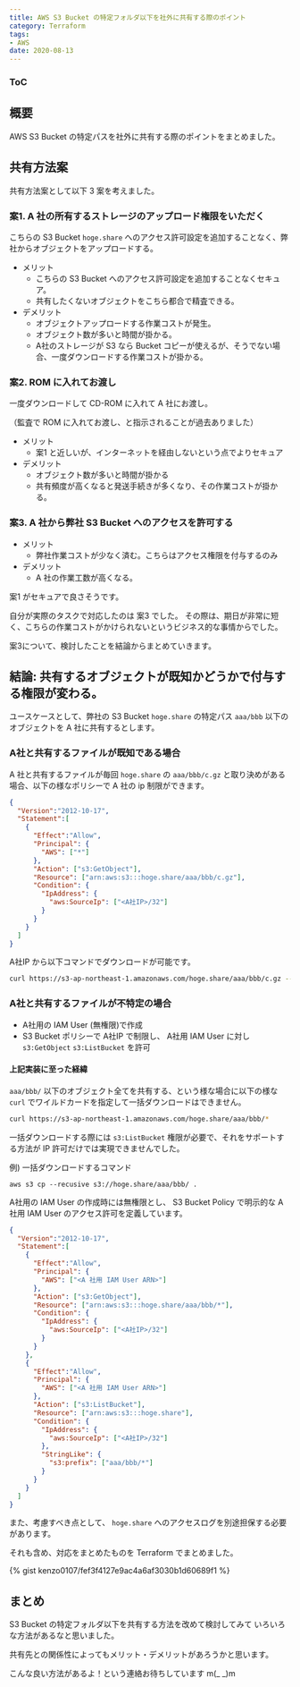 ```yaml
---
title: AWS S3 Bucket の特定フォルダ以下を社外に共有する際のポイント
category: Terraform
tags:
- AWS
date: 2020-08-13
---
```


<div class="toc">
<div class="toc-content">
<h3 class="menu-label">ToC</h3>
<!-- toc -->
</div>
</div>

## 概要

AWS S3 Bucket の特定パスを社外に共有する際のポイントをまとめました。

<!-- more -->

## 共有方法案

共有方法案として以下 3 案を考えました。

### 案1. A 社の所有するストレージのアップロード権限をいただく

こちらの S3 Bucket `hoge.share` へのアクセス許可設定を追加することなく、弊社からオブジェクトをアップロードする。

* メリット
  * こちらの S3 Bucket へのアクセス許可設定を追加することなくセキュア。
  * 共有したくないオブジェクトをこちら都合で精査できる。
* デメリット
  * オブジェクトアップロードする作業コストが発生。
  * オブジェクト数が多いと時間が掛かる。
  * A社のストレージが S3 なら Bucket コピーが使えるが、そうでない場合、一度ダウンロードする作業コストが掛かる。

### 案2. ROM に入れてお渡し

一度ダウンロードして CD-ROM に入れて A 社にお渡し。

（監査で ROM に入れてお渡し、と指示されることが過去ありました）

* メリット
  * 案1 と近しいが、インターネットを経由しないという点でよりセキュア
* デメリット
  * オブジェクト数が多いと時間が掛かる
  * 共有頻度が高くなると発送手続きが多くなり、その作業コストが掛かる。

### 案3. A 社から弊社 S3 Bucket へのアクセスを許可する

* メリット
  * 弊社作業コストが少なく済む。こちらはアクセス権限を付与するのみ
* デメリット
  * A 社の作業工数が高くなる。

案1 がセキュアで良さそうです。

自分が実際のタスクで対応したのは 案3 でした。
その際は、期日が非常に短く、こちらの作業コストがかけられないというビジネス的な事情からでした。

案3について、検討したことを結論からまとめていきます。

## 結論: 共有するオブジェクトが既知かどうかで付与する権限が変わる。

ユースケースとして、弊社の S3 Bucket `hoge.share` の特定パス `aaa/bbb` 以下のオブジェクトを A 社に共有するとします。

### A社と共有するファイルが既知である場合

A 社と共有するファイルが毎回 `hoge.share` の `aaa/bbb/c.gz` と取り決めがある場合、以下の様なポリシーで A 社の ip 制限ができます。

```json
{
  "Version":"2012-10-17",
  "Statement":[
    {
      "Effect":"Allow",
      "Principal": {
        "AWS": ["*"]
      },
      "Action": ["s3:GetObject"],
      "Resource": ["arn:aws:s3:::hoge.share/aaa/bbb/c.gz"],
      "Condition": {
        "IpAddress": {
          "aws:SourceIp": ["<A社IP>/32"]
        }
      }
    }
  ]
}
```

A社IP から以下コマンドでダウンロードが可能です。

```sh
curl https://s3-ap-northeast-1.amazonaws.com/hoge.share/aaa/bbb/c.gz --output c.gz
```

### A社と共有するファイルが不特定の場合

* A社用の IAM User (無権限)で作成
* S3 Bucket ポリシーで A社IP で制限し、 A社用 IAM User に対し `s3:GetObject` `s3:ListBucket` を許可

#### 上記実装に至った経緯

`aaa/bbb/` 以下のオブジェクト全てを共有する、という様な場合に以下の様な `curl` でワイルドカードを指定して一括ダウンロードはできません。

```sh
curl https://s3-ap-northeast-1.amazonaws.com/hoge.share/aaa/bbb/*
```

一括ダウンロードする際には `s3:ListBucket` 権限が必要で、それをサポートする方法が IP 許可だけでは実現できませんでした。

例) 一括ダウンロードするコマンド
```
aws s3 cp --recusive s3://hoge.share/aaa/bbb/ .
```

A社用の IAM User の作成時には無権限とし、 S3 Bucket Policy で明示的な A社用 IAM User のアクセス許可を定義しています。

```json
{
  "Version":"2012-10-17",
  "Statement":[
    {
      "Effect":"Allow",
      "Principal": {
        "AWS": ["<A 社用 IAM User ARN>"]
      },
      "Action": ["s3:GetObject"],
      "Resource": ["arn:aws:s3:::hoge.share/aaa/bbb/*"],
      "Condition": {
        "IpAddress": {
          "aws:SourceIp": ["<A社IP>/32"]
        }
      }
    },
    {
      "Effect":"Allow",
      "Principal": {
        "AWS": ["<A 社用 IAM User ARN>"]
      },
      "Action": ["s3:ListBucket"],
      "Resource": ["arn:aws:s3:::hoge.share"],
      "Condition": {
        "IpAddress": {
          "aws:SourceIp": ["<A社IP>/32"]
        },
        "StringLike": {
          "s3:prefix": ["aaa/bbb/*"]
        }
      }
    }
  ]
}
```

また、考慮すべき点として、
`hoge.share` へのアクセスログを別途担保する必要があります。

それも含め、対応をまとめたものを Terraform でまとめました。

{% gist kenzo0107/fef3f4127e9ac4a6af3030b1d60689f1 %}

## まとめ

S3 Bucket の特定フォルダ以下を共有する方法を改めて検討してみて
いろいろな方法があるなと思いました。

共有先との関係性によってもメリット・デメリットがあろうかと思います。

こんな良い方法があるよ！という連絡お待ちしています m(_ _)m
